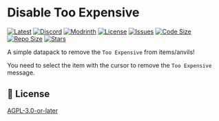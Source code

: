 # Disable Too Expensive

[![Latest](https://img.shields.io/github/v/release/lullaby6/disable-too-expensive-data-pack?color=blueviolet&logo=github)](https://github.com/lullaby6/disable-too-expensive-data-pack/releases)
[![Discord](https://img.shields.io/discord/1327308441324097681?label=discord&color=blue&logo=discord)](https://discord.gg/5UdcDa5xNC)
[![Modrinth](https://img.shields.io/modrinth/dt/disable-too-expensive?label=modrinth&logo=modrinth)](https://modrinth.com/datapack/disable-too-expensive)
[![License](https://img.shields.io/github/license/lullaby6/disable-too-expensive-data-pack)](https://github.com/lullaby6/disable-too-expensive-data-pack/blob/main/LICENSE)
[![Issues](https://img.shields.io/github/issues/lullaby6/disable-too-expensive-data-pack?color=orange&logo=github)](https://github.com/lullaby6/disable-too-expensive-data-pack/issues)
[![Code Size](https://img.shields.io/github/languages/code-size/lullaby6/disable-too-expensive-data-pack?color=purple&logoColor=white)](https://github.com/lullaby6/disable-too-expensive-data-pack)
[![Repo Size](https://img.shields.io/github/repo-size/lullaby6/disable-too-expensive-data-pack?logo=dropbox&color=red)](https://github.com/lullaby6/disable-too-expensive-data-pack)
[![Stars](https://img.shields.io/github/stars/lullaby6/disable-too-expensive-data-pack?logo=github&color=yellow)](https://github.com/lullaby6/disable-too-expensive-data-pack/stargazers)

A simple datapack to remove the `Too Expensive` from items/anvils!

You need to select the item with the cursor to remove the `Too Expensive` message.

## 🪪 License

[AGPL-3.0-or-later](https://github.com/lullaby6/disable-too-expensive-data-pack/blob/main/LICENSE)